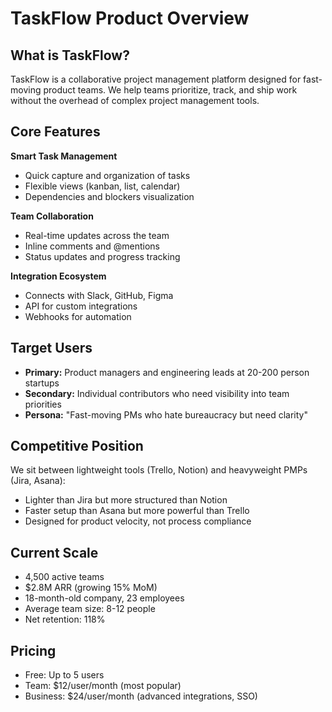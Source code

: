 # TaskFlow Product Overview

## What is TaskFlow?

TaskFlow is a collaborative project management platform designed for fast-moving product teams. We help teams prioritize, track, and ship work without the overhead of complex project management tools.

## Core Features

**Smart Task Management**
- Quick capture and organization of tasks
- Flexible views (kanban, list, calendar)
- Dependencies and blockers visualization

**Team Collaboration**
- Real-time updates across the team
- Inline comments and @mentions
- Status updates and progress tracking

**Integration Ecosystem**
- Connects with Slack, GitHub, Figma
- API for custom integrations
- Webhooks for automation

## Target Users

- **Primary:** Product managers and engineering leads at 20-200 person startups
- **Secondary:** Individual contributors who need visibility into team priorities
- **Persona:** "Fast-moving PMs who hate bureaucracy but need clarity"

## Competitive Position

We sit between lightweight tools (Trello, Notion) and heavyweight PMPs (Jira, Asana):
- Lighter than Jira but more structured than Notion
- Faster setup than Asana but more powerful than Trello
- Designed for product velocity, not process compliance

## Current Scale

- 4,500 active teams
- $2.8M ARR (growing 15% MoM)
- 18-month-old company, 23 employees
- Average team size: 8-12 people
- Net retention: 118%

## Pricing

- Free: Up to 5 users
- Team: $12/user/month (most popular)
- Business: $24/user/month (advanced integrations, SSO)

